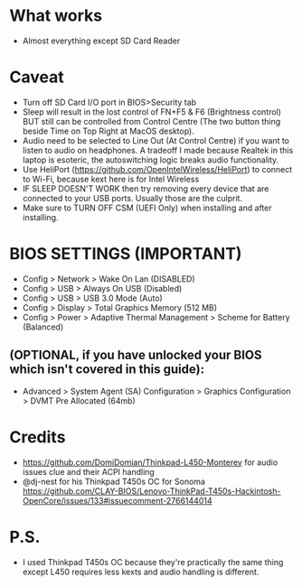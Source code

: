 # What works
- Almost everything except SD Card Reader
# Caveat
- Turn off SD Card I/O port in BIOS>Security tab
- Sleep will result in the lost control of FN+F5 & F6 (Brightness control) BUT still can be controlled from Control Centre (The two button thing beside Time on Top Right at MacOS desktop).
- Audio need to be selected to Line Out (At Control Centre) if you want to listen to audio on headphones. A tradeoff I made because Realtek in this laptop is esoteric, the autoswitching logic breaks audio functionality.
- Use HeliPort (https://github.com/OpenIntelWireless/HeliPort) to connect to Wi-Fi, because kext here is for Intel Wireless
- IF SLEEP DOESN'T WORK then try removing every device that are connected to your USB ports. Usually those are the culprit.
- Make sure to TURN OFF CSM (UEFI Only) when installing and after installing.
# BIOS SETTINGS (IMPORTANT)
- Config > Network > Wake On Lan (DISABLED)
- Config > USB > Always On USB (Disabled)
- Config > USB > USB 3.0 Mode (Auto)
- Config > Display > Total Graphics Memory (512 MB)
- Config > Power > Adaptive Thermal Management > Scheme for Battery (Balanced)
## (OPTIONAL, if you have unlocked your BIOS which isn't covered in this guide):
- Advanced > System Agent (SA) Configuration > Graphics Configuration > DVMT Pre Allocated (64mb)
# Credits
- https://github.com/DomiDomian/Thinkpad-L450-Monterey for audio issues clue and their ACPI handling
- @dj-nest for his Thinkpad T450s OC for Sonoma https://github.com/CLAY-BIOS/Lenovo-ThinkPad-T450s-Hackintosh-OpenCore/issues/133#issuecomment-2766144014
# P.S.
- I used Thinkpad T450s OC because they're practically the same thing except L450 requires less kexts and audio handling is different.
